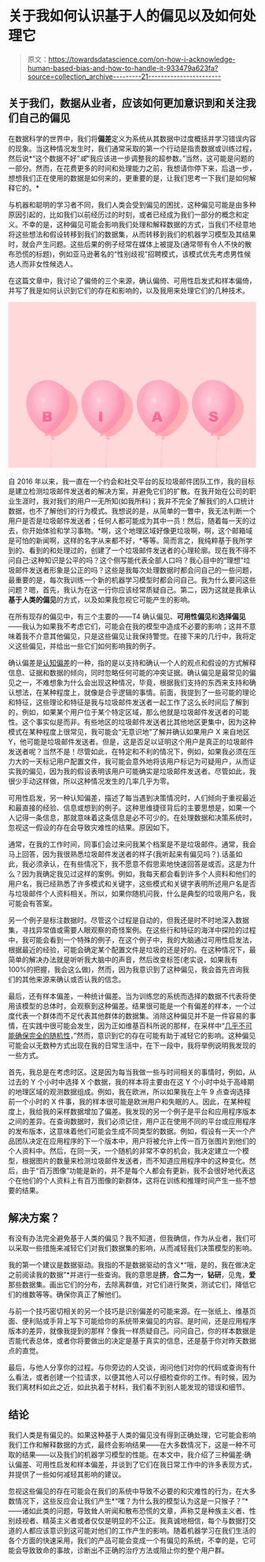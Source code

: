 # 关于我如何认识基于人的偏见以及如何处理它

> 原文：<https://towardsdatascience.com/on-how-i-acknowledge-human-based-bias-and-how-to-handle-it-933479a623fa?source=collection_archive---------21----------------------->

## 关于我们，数据从业者，应该如何更加意识到和关注我们自己的偏见

在数据科学的世界中，我们将**偏差**定义为系统从其数据中过度概括并学习错误内容的现象。当这种情况发生时，我们通常采取的第一个行动是指责数据或训练过程，然后说*“这个数据不好”*或*“我应该进一步调整我的超参数。”当然，这可能是问题的一部分。然而，在花费更多的时间和处理能力之前，我想请你停下来，后退一步，想想我们正在使用的数据是如何来的，更重要的是，让我们思考一下我们是如何解释它的。*

与机器和聪明的学习者不同，我们人类会受到偏见的困扰，这种偏见可能是由多种原因引起的，比如我们以前经历过的时刻，或者已经成为我们一部分的概念和定义。不幸的是，这种偏见可能会影响我们处理和解释数据的方式，当我们不经意地将这些想法和假设转移到我们的数据集，从而转移到我们的机器学习模型及其结果时，就会产生问题。这些后果的例子经常在媒体上被提及(通常带有令人不快的散布恐慌的标题)，例如亚马逊著名的“性别歧视”招聘模式，该模式优先考虑男性候选人而非女性候选人。

在这篇文章中，我讨论了偏倚的三个来源，确认偏倚、可用性启发式和样本偏倚，并写了我是如何认识到它们的存在和影响的，以及我用来处理它们的几种技术。

![](img/ba5e29d7f5548fbd64d232502fa7fcec.png)

自 2016 年以来，我一直在一个约会和社交平台的反垃圾邮件团队工作，我的目标是建立检测垃圾邮件发送者的解决方案，并避免它们的扩散。在我开始在公司的职业生涯时，我对我们的用户一无所知(如我所料)；我并不完全了解我们的人口统计数据，也不了解他们的行为模式。我想说的是，从简单的一瞥中，我无法判断一个用户是否是垃圾邮件发送者；任何人都可能成为其中一员！然后，随着每一天的过去，你开始体验和学习事物。*啊，这个地理区域好像更垃圾啊，啊，这个邮箱域是可怕的新闻啊，这样的名字从来都不好，*等等。简而言之，我纯粹基于我所学到的、看到的和处理过的，创建了一个垃圾邮件发送者的心理轮廓。现在我不得不问自己:这种知识是公平的吗？这个侧写能代表全部人口吗？我心目中的“理想”垃圾邮件发送者形象是公正的吗？这些是我每次处理数据时都会问自己的一些问题，最重要的是，每次我训练一个新的机器学习模型时都会问自己。我为什么要问这些问题？嗯，首先，我认为在这一行你应该经常质疑自己。第二，因为这就是我承认**基于人类的偏见**的方式，以及如果我忽视它可能产生的影响。

在所有现存的偏见中，有三个主要的——T4 确认偏见、**可用性偏见**和**选择偏见**——我认为如果我不考虑它们，可能会在我的模型中造成不必要的影响；这并不意味着我不介意其他偏见，只是这些偏见让我保持警觉。在接下来的几行中，我将定义这些偏见，并给出一些它们如何影响我的例子。

确认偏差是[认知偏差](https://en.wikipedia.org/wiki/Cognitive_bias)的一种，指的是以支持和确认一个人的观点和假设的方式解释信息、证据和数据的倾向，同时忽略任何可能的冲突证据。确认偏见是最常见的偏见之一，不难想象为什么会出现这种情况，毕竟，根据我们支持的东西来支持和确认想法，在某种程度上，就像是合乎逻辑的事情。前面，我提到了一些可能的理论和特征，这些理论和特征是我与垃圾邮件发送者一起工作了这么长时间后了解到的，例如，如果某个用户位于某个特定区域，那么他就是垃圾邮件发送者的可能性。这个事实似是而非。有些地区的垃圾邮件发送者比其他地区更集中，因为这种模式在某种程度上很常见，我可能会“无意识地”了解并确认如果用户 X 来自地区 Y，他可能是垃圾邮件发送者。但是，这是否足以证明这个用户是真正的垃圾邮件发送者呢？当然不是！尽管如此，在特定和不利的情况下，例如，如果我必须在压力大的一天标记用户配置文件，我可能会意外地将该用户标记为可疑用户，从而证实我的偏见，因为我的假设表明该用户可能确实是垃圾邮件发送者。尽管如此，我很少手动这样做，所以这种情况发生的几率几乎为零。

可用性启发，另一种认知偏差，描述了每当遇到决策情况时，人们倾向于重视最近和最直接的经验、信息或想到的例子。这种思维捷径背后的主要思想是，如果一个人记得一条信息，那就意味着这条信息是必不可少的。在处理数据和决策系统时，忽视这一假设的存在会导致灾难性的结果。原因如下。

通常，在我的工作时间，同事们会过来问我某个档案是不是垃圾邮件。通常，我会马上回答，因为我很熟悉垃圾邮件发送者的样子(我听起来有偏见吗？).话虽如此，我必须承认，在有些情况下，我不愿意不假思索地快速回答是或否。这是为什么？因为我确定我见过这样的案例。例如，我每天都会看到许多个人资料和他们的用户名，我已经熟悉了许多模式和关键字，这些模式和关键字表明所述用户名是否与垃圾邮件个人资料相关。所以，如果你随机问我，什么是典型的垃圾用户名，我可能会有答案。

另一个例子是标注数据时。尽管这个过程是自动的，但我还是时不时地深入数据集，寻找异常值或需要人眼观察的奇怪案例。在这些行和特征的海洋中探险的过程中，我可能会看到一个特殊的例子，在这个例子中，我的大脑通过可用性启发法，根据最近的经验，可能会确定某个配置文件是垃圾的还是好的。在这种情况下，最简单的解决办法就是听听我大脑中的声音，然后改变标签(老实说，如果我有 100%的把握，我会这么做)，然而，因为我意识到了这种偏见，我会首先咨询我们的其他来源来确认或否认我的信念。

最后，还有样本偏差，一种统计偏差。当为训练您的系统而选择的数据不代表将使用该模型的总体时，会观察到这种偏差。结果很可能是一个有偏差的样本，一个过度代表一个群体而不足代表其他群体的数据集。消除这种偏见并不是一件容易的事情，在实践中很可能会发生，因为正如维基百科所说的那样，在采样中“[几乎不可能确保完全的随机性](https://en.wikipedia.org/wiki/Sampling_bias#Problems_due_to_sampling_bias)，”然而，意识到它的存在可能有助于减轻它的影响。这种偏见可能会以无数种方式出现在我的日常生活中，在下一段中，我将举例说明我发现的一些方式。

首先，我总是在考虑时区。这是因为每当我做一些与时间相关的事情时，例如，从过去的 Y 个小时中选择 X 个数据，我的样本将主要由在这 Y 个小时中处于高峰期的地理区域的观测数据组成。例如，我在欧洲，所以如果我在上午 9 点查询选择前一个小时的 X 件事，我的样本很可能是欧洲用户和失眠的人。因此，在某种程度上，我给我的采样数据增加了偏差。我发现的另一个例子是平台和应用程序版本之间的差异。在查询数据时，我们必须记住，用户正在使用不同的平台或应用程序的发布版本，这意味着他们可能会生成不同类型的数据。例如，假设有一天一个产品团队决定在应用程序的下一个版本中，用户将被允许上传一百万张图片到他们的个人资料中。然后，在同一天，一个随机的非常不幸的机会，我决定建立一个模型，根据图片的数量来检测垃圾邮件发送者，而不知道应用程序中的这种变化。然后，由于“百万图像”功能是新的，并不是每个人都会有更新，我不会很好地代表这个在他们的个人资料上有百万图像的新群体，这将在训练和推理时间产生一些不想要的结果。

## 解决方案？

有没有办法完全避免基于人类的偏见？我不知道，但我确信，作为从业者，我们可以采取一些措施来减轻它们对我们数据集的影响，从而减轻我们决策模型的影响。

我的第一个建议是数据驱动。我指的不是数据驱动的含义*“哦，是的，我在做决定之前阅读我的数据”*并进行一些查询。我的意思是**挤**，**合二为一**，**钻研**，见鬼，**爱**那些数据集。画出它们的分布，去除离群值，对它们进行聚类，测试它们，降低它们的维数等等。确保你真正了解他们。

与前一个技巧密切相关的另一个技巧是识别偏差的可能来源。在一张纸上、维基页面、便利贴或手背上写下可能给你的系统带来偏见的内容。是时间，还是应用程序版本的差异，就像我提到的那样？像我一样质疑自己。问问自己，你的样本数据是否能代表总体，或者你将要做出的决定是基于真实的信息，还是基于你对昨天数据点的直觉。

最后，与他人分享你的过程。与你旁边的人交谈，询问他们对你的代码或查询有什么看法，或者创建一个拉请求，以便其他人可以仔细检查你的工作。有时候，因为我们离材料如此之近，如此执着于材料，我们看不到别人能发现的错误和细节。

## 结论

我们人类是有偏见的。如果这种基于人类的偏见没有得到正确处理，它可能会影响我们工作和解释数据的方式，最终会影响结果——在大多数情况下，这是一种不可取的结果——以及我们的机器学习模型的性能。在本文中，我介绍了三种偏差:确认偏差、可用性启发和样本偏差，并谈到了它们在我日常工作中的许多表现方式，并提供了一些如何减轻其影响的建议。

忽视这些偏见的存在可能会在我们的系统中导致不必要的和灾难性的行为，在大多数情况下，这些反应会让我们产生*“嘿？为什么我的模型认为这是一只猴子？”*——诸如此类的问题，导致耸人听闻和散布恐慌的文章，声称艾是种族主义者、性别歧视者、精英主义者或者仅仅是明显的不公正。我真诚地相信，每个与数据打交道的人都应该意识到这可能对他们的工作产生的影响。随着机器学习在我们生活的各个方面的快速采用，我们的产品可能会变成一个有偏见的系统，不幸的是，它可能会导致致命的事故，诊断出不正确的治疗方法或阻止你的整个用户群。